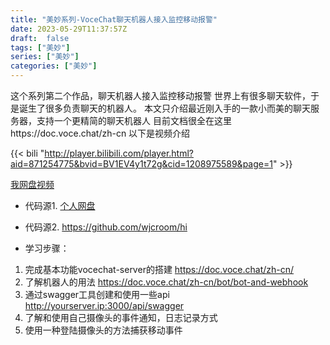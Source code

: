 ```yaml
---
title: "美妙系列-VoceChat聊天机器人接入监控移动报警"
date: 2023-05-29T11:37:57Z
draft:  false
tags: ["美妙"]
series: ["美妙"]
categories: ["美妙"]
--- 
```

这个系列第二个作品，聊天机器人接入监控移动报警
世界上有很多聊天软件，于是诞生了很多负责聊天的机器人。
本文只介绍最近刚入手的一款小而美的聊天服务器，支持一个更精简的聊天机器人
目前文档很全在这里https://doc.voce.chat/zh-cn
以下是视频介绍
 
 
{{< bili "http://player.bilibili.com/player.html?aid=871254775&bvid=BV1EV4y1t72g&cid=1208975589&page=1" >}}
 
 
[我网盘视频](http://pan.ezdial.cn/nasone/%e7%be%a4%e6%99%96/20230724274002%20%28online-video-cutter.com%29%20%281%29.mp4?v) 
- 代码源1. [个人网盘](http://pan.ezdial.cn/nasone/群晖)
- 代码源2. https://github.com/wjcroom/hi

- 学习步骤：
1. 完成基本功能vocechat-server的搭建
https://doc.voce.chat/zh-cn/
2. 了解机器人的用法
https://doc.voce.chat/zh-cn/bot/bot-and-webhook
3. 通过swagger工具创建和使用一些api
http://yourserver.ip:3000/api/swagger
4. 了解和使用自己摄像头的事件通知，日志记录方式
5. 使用一种登陆摄像头的方法捕获移动事件
